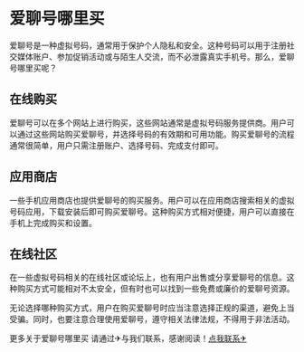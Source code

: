 # 爱聊号哪里买

爱聊号是一种虚拟号码，通常用于保护个人隐私和安全。这种号码可以用于注册社交媒体账户、参加促销活动或与陌生人交流，而不必泄露真实手机号。那么，爱聊号哪里买呢？

## 在线购买

爱聊号可以在多个网站上进行购买，这些网站通常是虚拟号码服务提供商。用户可以通过这些网站购买爱聊号，并选择号码的有效期和可用功能。购买爱聊号的流程通常很简单，用户只需注册账户、选择号码、完成支付即可。

## 应用商店

一些手机应用商店也提供爱聊号的购买服务。用户可以在应用商店搜索相关的虚拟号码应用，下载安装后即可购买爱聊号。这种购买方式相对便捷，用户可以直接在手机上完成购买和设置。

## 在线社区

在一些虚拟号码相关的在线社区或论坛上，也有用户出售或分享爱聊号的信息。这种购买方式可能相对不太安全，但有时也可以找到一些免费或廉价的爱聊号资源。

无论选择哪种购买方式，用户在购买爱聊号时应当注意选择正规的渠道，避免上当受骗。同时，也要注意合理使用爱聊号，遵守相关法律法规，不得用于非法活动。

更多关于爱聊号哪里买 请通过✈与我们联系，感谢阅读！[点我联系✈](https://faq.k02.cc)